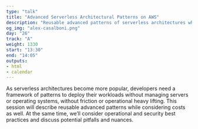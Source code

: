 ```yaml
---
type: "talk"
title: "Advanced Serverless Architectural Patterns on AWS"
description: "Reusable advanced patterns of serverless architectures while considering costs as well."
og_img: "alex-casalboni.png"
day: "26"
track: "A"
weight: 1330
start: "13:30"
end: "14:05"
outputs:
- html
- calendar
---
```


As serverless architectures become more popular, developers need a framework of patterns to deploy their workloads without managing servers or operating systems, without friction or operational heavy lifting. This session will describe reusable advanced patterns while considering costs as well. At the same time, we’ll consider operational and security best practices and discuss potential pitfalls and nuances.

<!--
This session is intended for an intermediate/advanced audience of software developers, but based on your feedback it could include a very brief overview of serverless computing topics. The presentation is focused on reusable architectural patterns to build software systems in the cloud without managing, patching, or provisioning servers/clusters. Even though most of the examples will be related to the AWS cloud, many of these serverless patterns can be considered cloud-agnostic and easy to reuse elsewhere.
-->